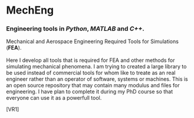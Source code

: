 # MechEng
### Engineering tools in *Python*, *MATLAB* and *C++*.</br>
Mechanical and Aerospace Engineering Required Tools for Simulations (**FEA**).</br></br>
Here I develop all tools that is required for FEA and other methods for simulating mechanical phenomena.
I am trying to created a large library to be used instead of commercial tools for whom like to treate as an real engineer rather than an operator of software, systems or machines.
This is an open source repository that may contain many modulus and files for engineering.
I have plan to complete it during my PhD course so that everyone can use it as a powerfull tool.</br>

[VR1]
